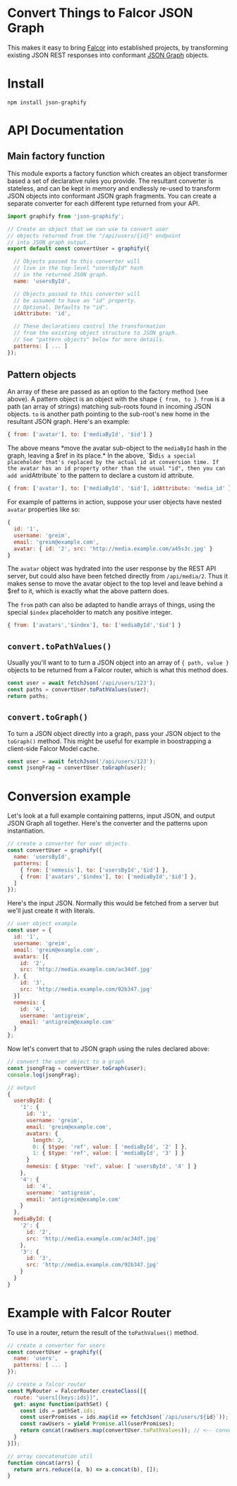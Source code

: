 # Convert Things to Falcor JSON Graph

This makes it easy to bring [Falcor](http://netflix.github.io/falcor/) into established projects, by transforming existing JSON REST responses into conformant [JSON Graph](http://netflix.github.io/falcor/documentation/jsongraph.html) objects.

# Install

```
npm install json-graphify
```

# API Documentation

## Main factory function

This module exports a factory function which creates an object transformer based a set of declarative rules you provide.
The resultant converter is stateless, and can be kept in memory and endlessly re-used to transform JSON objects into conformant JSON graph fragments.
You can create a separate converter for each different type returned from your API.

```js
import graphify from 'json-graphify';

// Create an object that we can use to convert user
// objects returned from the "/api/users/{id}" endpoint
// into JSON graph output.
export default const convertUser = graphify({

  // Objects passed to this converter will
  // live in the top-level "usersById" hash
  // in the returned JSON graph.
  name: 'usersById',

  // Objects passed to this converter will
  // be assumed to have an "id" property.
  // Optional. Defaults to "id".
  idAttribute: 'id',

  // These declarations control the transformation
  // from the existing object structure to JSON graph.
  // See "pattern objects" below for more details.
  patterns: [ ... ]
});
```

## Pattern objects

An array of these are passed as an option to the factory method (see above).
A pattern object is an object with the shape `{ from, to }`.
`from` is a path (an array of strings) matching sub-roots found in incoming JSON objects.
`to` is another path pointing to the sub-root's new home in the resultant JSON graph.
Here's an example:

```js
{ from: ['avatar'], to: ['mediaById', '$id'] }
```

The above means *move the avatar sub-object to the `mediaById` hash in the graph, leaving a $ref in its place.*
In the above, `$id` is a special placeholder that's replaced by the actual id at conversion time.
If the avatar has an id property other than the usual "id", then you can add an `idAttribute` to the pattern to declare a custom id attribute.

```js
{ from: ['avatar'], to: ['mediaById', '$id'], idAttribute: 'media_id' }
```

For example of patterns in action, suppose your user objects have nested `avatar` properties like so:

```js
{
  id: '1',
  username: 'greim',
  email: 'greim@example.com',
  avatar: { id: '2', src: 'http://media.example.com/a45s3c.jpg' }
}
```

The `avatar` object was hydrated into the user response by the REST API server, but could also have been fetched directly from `/api/media/2`.
Thus it makes sense to move the avatar object to the top level and leave behind a $ref to it, which is exactly what the above pattern does.

The `from` path can also be adapted to handle arrays of things, using the special `$index` placeholder to match any positive integer.

```js
{ from: ['avatars','$index'], to: ['mediaById','$id'] }
```

## `convert.toPathValues()`

Usually you'll want to to turn a JSON object into an array of `{ path, value }` objects to be returned from a Falcor router, which is what this method does.

```js
const user = await fetchJson('/api/users/123');
const paths = convertUser.toPathValues(user);
return paths;
```

## `convert.toGraph()`

To turn a JSON object directly into a graph, pass your JSON object to the `toGraph()` method.
This might be useful for example in boostrapping a client-side Falcor Model cache.

```js
const user = await fetchJson('/api/users/123');
const jsongFrag = convertUser.toGraph(user);
```

# Conversion example

Let's look at a full example containing patterns, input JSON, and output JSON Graph all together.
Here's the converter and the patterns upon instantiation.

```js
// create a converter for user objects
const convertUser = graphify({
  name: 'usersById',
  patterns: [
    { from: ['nemesis'], to: ['usersById','$id'] },
    { from: ['avatars','$index'], to: ['mediaById','$id'] },
  ]
});
```

Here's the input JSON.
Normally this would be fetched from a server but we'll just create it with literals.

```js
// user object example
const user = {
  id: '1',
  username: 'greim',
  email: 'greim@example.com',
  avatars: [{
    id: '2',
    src: 'http://media.example.com/ac34df.jpg'
  }, {
    id: '3',
    src: 'http://media.example.com/92b347.jpg'
  }]
  nemesis: {
    id: '4',
    username: 'antigreim',
    email: 'antigreim@example.com'
  }
};
```

Now let's convert that to JSON graph using the rules declared above:

```js
// convert the user object to a graph
const jsongFrag = convertUser.toGraph(user);
console.log(jsongFrag);

// output
{
  usersById: {
    '1': {
      id: '1',
      username: 'greim',
      email: 'greim@example.com',
      avatars: {
        length: 2,
        0: { $type: 'ref', value: [ 'mediaById', '2' ] },
        1: { $type: 'ref', value: [ 'mediaById', '3' ] }
      }
      nemesis: { $type: 'ref', value: [ 'usersById', '4' ] }
    },
    '4': {
      id: '4',
      username: 'antigreim',
      email: 'antigreim@example.com'
    }
  },
  mediaById: {
    '2': {
      id: '2',
      src: 'http://media.example.com/ac34df.jpg'
    },
    '3': {
      id: '3',
      src: 'http://media.example.com/92b347.jpg'
    }
  }
}
```

# Example with Falcor Router

To use in a router, return the result of the `toPathValues()` method.

```js
// create a converter for users
const convertUser = graphify({
  name: 'users',
  patterns: [ ... ]
});

// create a falcor router
const MyRouter = FalcorRouter.createClass([{
  route: "users[{keys:ids}]",
  get: async function(pathSet) {
    const ids = pathSet.ids;
    const userPromises = ids.map(id => fetchJson(`/api/users/${id}`));
    const rawUsers = yield Promise.all(userPromises);
    return concat(rawUsers.map(convertUser.toPathValues)); // <-- conversion!
  }
}]);

// array concatenation util
function concat(arrs) {
  return arrs.reduce((a, b) => a.concat(b), []);
}
```

